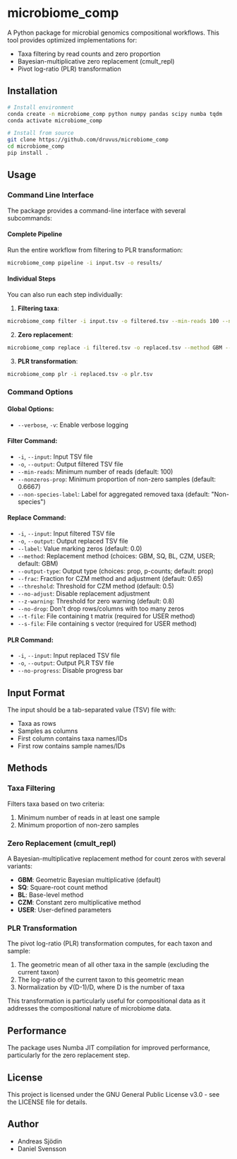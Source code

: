# microbiome_comp

A Python package for microbial genomics compositional workflows. This tool provides optimized implementations for:

- Taxa filtering by read counts and zero proportion
- Bayesian-multiplicative zero replacement (cmult_repl)
- Pivot log-ratio (PLR) transformation

## Installation


```bash
# Install environment
conda create -n microbiome_comp python numpy pandas scipy numba tqdm
conda activate microbiome_comp

```

```bash
# Install from source
git clone https://github.com/druvus/microbiome_comp
cd microbiome_comp
pip install .
```

## Usage

### Command Line Interface

The package provides a command-line interface with several subcommands:

#### Complete Pipeline

Run the entire workflow from filtering to PLR transformation:

```bash
microbiome_comp pipeline -i input.tsv -o results/
```

#### Individual Steps

You can also run each step individually:

1. **Filtering taxa**:
```bash
microbiome_comp filter -i input.tsv -o filtered.tsv --min-reads 100 --nonzeros-prop 0.6667
```

2. **Zero replacement**:
```bash
microbiome_comp replace -i filtered.tsv -o replaced.tsv --method GBM --output-type prop
```

3. **PLR transformation**:
```bash
microbiome_comp plr -i replaced.tsv -o plr.tsv
```

### Command Options

#### Global Options:
- `--verbose`, `-v`: Enable verbose logging

#### Filter Command:
- `-i`, `--input`: Input TSV file
- `-o`, `--output`: Output filtered TSV file
- `--min-reads`: Minimum number of reads (default: 100)
- `--nonzeros-prop`: Minimum proportion of non-zero samples (default: 0.6667)
- `--non-species-label`: Label for aggregated removed taxa (default: "Non-species")

#### Replace Command:
- `-i`, `--input`: Input filtered TSV file
- `-o`, `--output`: Output replaced TSV file
- `--label`: Value marking zeros (default: 0.0)
- `--method`: Replacement method (choices: GBM, SQ, BL, CZM, USER; default: GBM)
- `--output-type`: Output type (choices: prop, p-counts; default: prop)
- `--frac`: Fraction for CZM method and adjustment (default: 0.65)
- `--threshold`: Threshold for CZM method (default: 0.5)
- `--no-adjust`: Disable replacement adjustment
- `--z-warning`: Threshold for zero warning (default: 0.8)
- `--no-drop`: Don't drop rows/columns with too many zeros
- `--t-file`: File containing t matrix (required for USER method)
- `--s-file`: File containing s vector (required for USER method)

#### PLR Command:
- `-i`, `--input`: Input replaced TSV file
- `-o`, `--output`: Output PLR TSV file
- `--no-progress`: Disable progress bar

## Input Format

The input should be a tab-separated value (TSV) file with:
- Taxa as rows
- Samples as columns
- First column contains taxa names/IDs
- First row contains sample names/IDs

## Methods

### Taxa Filtering

Filters taxa based on two criteria:
1. Minimum number of reads in at least one sample
2. Minimum proportion of non-zero samples

### Zero Replacement (cmult_repl)

A Bayesian-multiplicative replacement method for count zeros with several variants:
- **GBM**: Geometric Bayesian multiplicative (default)
- **SQ**: Square-root count method
- **BL**: Base-level method
- **CZM**: Constant zero multiplicative method
- **USER**: User-defined parameters

### PLR Transformation

The pivot log-ratio (PLR) transformation computes, for each taxon and sample:
1. The geometric mean of all other taxa in the sample (excluding the current taxon)
2. The log-ratio of the current taxon to this geometric mean
3. Normalization by √(D-1)/D, where D is the number of taxa

This transformation is particularly useful for compositional data as it addresses the compositional nature of microbiome data.

## Performance

The package uses Numba JIT compilation for improved performance, particularly for the zero replacement step.

## License

This project is licensed under the GNU General Public License v3.0 - see the LICENSE file for details.

## Author

- Andreas Sjödin
- Daniel Svensson
